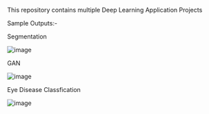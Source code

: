 This repository contains multiple Deep Learning Application Projects

Sample Outputs:-

Segmentation

![image](https://github.com/user-attachments/assets/f3050ab1-9ee7-4d08-84f4-1c2f69fc1f59)

GAN

![image](https://github.com/user-attachments/assets/d883061d-2cd7-4b58-95f6-d63467bd830c)

Eye Disease Classfication

![image](https://github.com/user-attachments/assets/1931c2e3-31c5-42b8-a3d8-7e7aa6810082)

